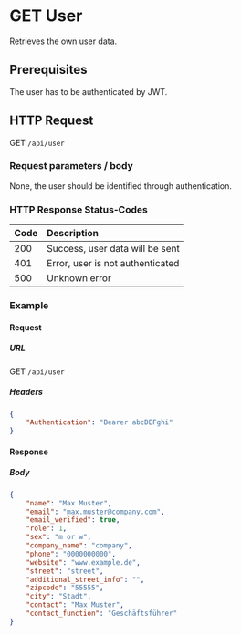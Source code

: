# GET User

Retrieves the own user data.

## Prerequisites

The user has to be authenticated by JWT.

## HTTP Request

GET `/api/user`

### Request parameters / body

None, the user should be identified through authentication.

### HTTP Response Status-Codes

| Code   | Description |
|:-------|:------------|
|200     |Success, user data will be sent|
|401     |Error, user is not authenticated|
|500     |Unknown error|

### Example

#### Request

##### URL
GET `/api/user`

##### Headers
```json
{
    "Authentication": "Bearer abcDEFghi"
}
```

#### Response

##### Body
```json
{
    "name": "Max Muster",
    "email": "max.muster@company.com",
    "email_verified": true,
    "role": 1,
    "sex": "m or w",
    "company_name": "company",
    "phone": "0000000000",
    "website": "www.example.de",
    "street": "street",
    "additional_street_info": "",
    "zipcode": "55555",
    "city": "Stadt",
    "contact": "Max Muster",
    "contact_function": "Geschäftsführer"
}
```
